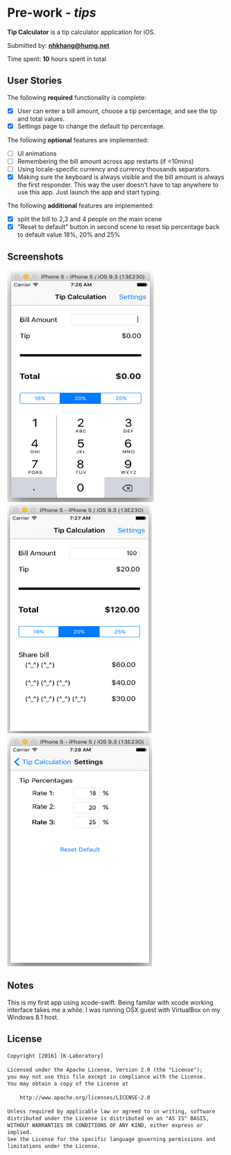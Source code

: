 # Pre-work - *tips*


**Tip Calculator** is a tip calculator application for iOS.

Submitted by: **nhkhang@humg.net**

Time spent: **10** hours spent in total

## User Stories


The following **required** functionality is complete:

* [x] User can enter a bill amount, choose a tip percentage, and see the tip and total values.
* [x] Settings page to change the default tip percentage.

The following **optional** features are implemented:
* [ ] UI animations
* [ ] Remembering the bill amount across app restarts (if <10mins)
* [ ] Using locale-specific currency and currency thousands separators.
* [x] Making sure the keyboard is always visible and the bill amount is always the first responder. This way the user doesn't have to tap anywhere to use this app. Just launch the app and start typing.

The following **additional** features are implemented:

- [x] split the bill to 2,3 and 4 people on the main scene
- [x] "Reset to default" button in second scene to reset tip percentage back to default value 18%, 20% and 25%

## Screenshots 

![Alt text](/Screenshot1.PNG?raw=true "Scene 1 - Initialized")
![Alt text](/Screenshot2.PNG?raw=true "Scene 1 - Calculated")
![Alt text](/Screenshot3.PNG?raw=true "Scene 2 - Settings")

## Notes

This is my first app using xcode-swift. Being familar with xcode working interface takes me a while. I was running OSX guest with VirtualBox on my Windows 8.1 host.

## License

    Copyright [2016] [K-Laboratory]

    Licensed under the Apache License, Version 2.0 (the "License");
    you may not use this file except in compliance with the License.
    You may obtain a copy of the License at

        http://www.apache.org/licenses/LICENSE-2.0

    Unless required by applicable law or agreed to in writing, software
    distributed under the License is distributed on an "AS IS" BASIS,
    WITHOUT WARRANTIES OR CONDITIONS OF ANY KIND, either express or implied.
    See the License for the specific language governing permissions and
    limitations under the License.
